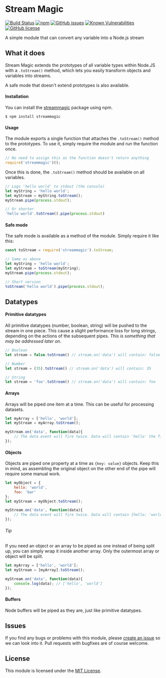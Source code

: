 # Stream Magic
[![Build Status](https://semaphoreci.com/api/v1/primetime/node-streammagic/branches/master/shields_badge.svg)](https://semaphoreci.com/primetime/node-streammagic)
[![npm](https://img.shields.io/npm/v/streammagic.svg)](https://www.npmjs.com/package/streammagic)
[![GitHub issues](https://img.shields.io/github/issues/primetime/node-streammagic.svg)](https://github.com/primetime/node-streammagic/issues)
[![Known Vulnerabilities](https://snyk.io/test/github/primetime/node-streammagic/badge.svg)](https://snyk.io/test/github/primetime/node-streammagic)
[![GitHub license](https://img.shields.io/badge/license-MIT-blue.svg)](https://raw.githubusercontent.com/primetime/node-streammagic/master/license.txt)

A simple module that can convert any variable into a Node.js stream

## What it does
Stream Magic extends the prototypes of all variable types within Node.JS with a `.toStream()` method, which lets you easily transform objects and variables into streams.

A safe mode that doesn't extend prototypes is also available.

#### Installation
You can install the [streammagic](https://www.npmjs.com/package/streammagic) package using npm.

```
$ npm install streammagic
```

#### Usage
The module exports a single function that attaches the `.toStream()` method to the prototypes. To use it, simply require the module and run the function once.
```Javascript
// No need to assign this as the function doesn't return anything
require('streammagic')();
```

Once this is done, the `.toStream()` method should be available on all variables.

```Javascript
// Logs 'hello world' to stdout (the console)
let myString = 'hello world';
let myStream = myString.toStream();
myStream.pipe(process.stdout);

// Or shorter
'hello world'.toStream().pipe(process.stdout)
```

#### Safe mode
The safe mode is available as a method of the module. Simply require it like this:

```Javascript
const toStream = require('streammagic').toStream;

// Same as above
let myString = 'hello world';
let myStream = toStream(myString);
myStream.pipe(process.stdout);

// Short version
toStream('hello world').pipe(process.stdout);
```

## Datatypes

#### Primitive datatypes
All primitive datatypes (number, boolean, string) will be pushed to the stream in one piece. This cause a slight performance loss for long strings, depending on the actions of the subsequent pipes. _This is something that may be addressed later on_.

```Javascript
// Boolean
let stream = false.toStream() // stream.on('data') will contain: false

// Number
let stream = (35).toStream() // stream.on('data') will contain: 35

// String
let stream = 'foo'.toStream() // stream.on('data') will contain: foo
```


#### Arrays
Arrays will be piped one item at a time. This can be useful for processing datasets.

```Javascript
let myArray = ['hello', 'world'];
let myStream = myArray.toStream();

myStream.on('data', function(data){
	// The data event will fire twice. Data will contain 'hello' the first time, 'world' the second.
});
```


#### Objects
Objects are piped one property at a time as `{key: value}` objects. Keep this in mind, as assembling the original object on the other end of the pipe will require some manual work.

```Javascript
let myObject = {
	hello: 'world',
	foo: 'bar'
};
let myStream = myObject.toStream();

myStream.on('data', function(data){
	// The data event will fire twice. Data will contain {hello: 'world'} the first time, {foo: 'bar'} the second.
});
```

###### Tip

If you need an object or an array to be piped as one instead of being split up, you can simply wrap it inside another array. Only the outermost array or object will be split.

```Javascript
let myArray = ['hello', 'world'];
let myStream = [myArray].toStream();

myStream.on('data', function(data){
	console.log(data); // ['hello', 'world']
});
```

#### Buffers
Node buffers will be piped as they are, just like primitive datatypes.

## Issues
If you find any bugs or problems with this module, please [create an issue](https://github.com/primetime/node-streammagic/issues) so we can look into it. Pull requests with bugfixes are of course welcome.

## License
This module is licensed under the [MIT License](https://github.com/primetime/node-streammagic/blob/master/license.txt).
